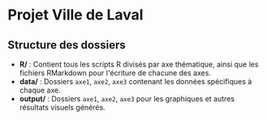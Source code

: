# Projet Ville de Laval

## Structure des dossiers

- **R/** : Contient tous les scripts R divisés par axe thématique, ainsi que les fichiers RMarkdown pour l'écriture de chacune des axes.
- **data/** : Dossiers `axe1`, `axe2`, `axe3` contenant les données spécifiques à chaque axe.
- **output/** : Dossiers `axe1`, `axe2`, `axe3` pour les graphiques et autres résultats visuels générés.
